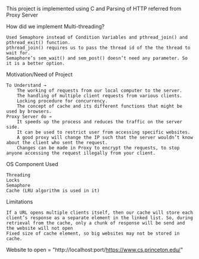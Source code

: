 This project is implemented using C and Parsing of HTTP referred from Proxy Server 

How did we implement Multi-threading?

    Used Semaphore instead of Condition Variables and pthread_join() and pthread_exit() function.
    pthread_join() requires us to pass the thread id of the the thread to wait for.
    Semaphore’s sem_wait() and sem_post() doesn’t need any parameter. So it is a better option.

Motivation/Need of Project

    To Understand →
        The working of requests from our local computer to the server.
        The handling of multiple client requests from various clients.
        Locking procedure for concurrency.
        The concept of cache and its different functions that might be used by browsers.
    Proxy Server do →
        It speeds up the process and reduces the traffic on the server side.
        It can be used to restrict user from accessing specific websites.
        A good proxy will change the IP such that the server wouldn’t know about the client who sent the request.
        Changes can be made in Proxy to encrypt the requests, to stop anyone accessing the request illegally from your client.

OS Component Used ​

    Threading
    Locks
    Semaphore
    Cache (LRU algorithm is used in it)

Limitations ​

    If a URL opens multiple clients itself, then our cache will store each client’s response as a separate element in the linked list. So, during retrieval from the cache, only a chunk of response will be send and the website will not open
    Fixed size of cache element, so big websites may not be stored in cache.

Website to open = "http://localhost:port/https://www.cs.princeton.edu/"